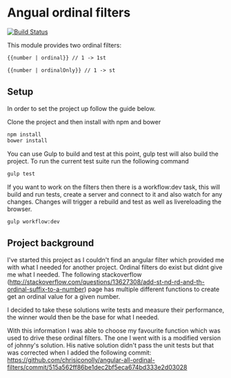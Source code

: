 Angual ordinal filters
===========

[![Build Status](https://travis-ci.org/chrisiconolly/angular-all-ordinal-filters.svg?branch=master)](https://travis-ci.org/chrisiconolly/angular-all-ordinal-filters)

This module provides two ordinal filters:
```html
{{number | ordinal}} // 1 -> 1st
```
```html
{{number | ordinalOnly}} // 1 -> st
```

Setup
------------

In order to set the project up follow the guide below.

Clone the project and then install with npm and bower

```sh
npm install
bower install
```

You can use Gulp to build and test at this point, gulp test will also build the project. To run the current test suite run the following command

```sh
gulp test
```

If you want to work on the filters then there is a workflow:dev task, this will build and run tests, create a server and connect to it and also watch for any changes. Changes will trigger a rebuild and test as well as livereloading the browser.

```sh
gulp workflow:dev
```

Project background
------------

I've started this project as I couldn't find an angular filter which provided me with what I needed for another project. Ordinal filters do exist but didnt give me what I needed. The following stackoverflow (http://stackoverflow.com/questions/13627308/add-st-nd-rd-and-th-ordinal-suffix-to-a-number) page has multiple different functions to create get an ordinal value for a given number.

I decided to take these solutions write tests and measure their performance, the winner would then be the base for what I needed.

With this information I was able to choose my favourite function which was used to drive these ordinal filters. The one I went with is a modified version of johnny's solution. His native solution didn't pass the unit tests but that was corrected when I added the following commit: https://github.com/chrisiconolly/angular-all-ordinal-filters/commit/515a562ff86be1dec2bf5eca674bd333e2d03028